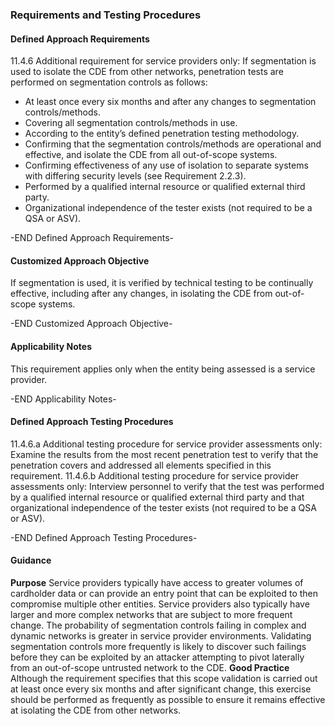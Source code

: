 ### Requirements and Testing Procedures

#### Defined Approach Requirements
11.4.6 Additional requirement for service providers only: If segmentation is used to isolate the CDE from other networks, penetration tests are performed on segmentation controls as follows:
- At least once every six months and after any changes to segmentation controls/methods.
- Covering all segmentation controls/methods in use.
- According to the entity’s defined penetration testing methodology.
- Confirming that the segmentation controls/methods are operational and effective, and isolate the CDE from all out-of-scope systems.
- Confirming effectiveness of any use of isolation to separate systems with differing security levels (see Requirement 2.2.3).
- Performed by a qualified internal resource or qualified external third party.
- Organizational independence of the tester exists (not required to be a QSA or ASV).

-END Defined Approach Requirements- 
#### Customized Approach Objective
If segmentation is used, it is verified by technical testing to be continually effective, including after any changes, in isolating the CDE from out-of-scope systems.

-END Customized Approach Objective- 
#### Applicability Notes
This requirement applies only when the entity being assessed is a service provider.

-END Applicability Notes- 
#### Defined Approach Testing Procedures
11.4.6.a Additional testing procedure for service provider assessments only: Examine the results from the most recent penetration test to verify that the penetration covers and addressed all elements specified in this requirement.
11.4.6.b Additional testing procedure for service provider assessments only: Interview personnel to verify that the test was performed by a qualified internal resource or qualified external third party and that organizational independence of the tester exists (not required to be a QSA or ASV).

-END Defined Approach Testing Procedures- 
#### Guidance
**Purpose**
Service providers typically have access to greater volumes of cardholder data or can provide an entry point that can be exploited to then compromise multiple other entities. Service providers also typically have larger and more complex networks that are subject to more frequent change. The probability of segmentation controls failing in complex and dynamic networks is greater in service provider environments.
Validating segmentation controls more frequently is likely to discover such failings before they can be exploited by an attacker attempting to pivot laterally from an out-of-scope untrusted network to the CDE.
**Good Practice**
Although the requirement specifies that this scope validation is carried out at least once every six months and after significant change, this exercise should be performed as frequently as possible to ensure it remains effective at isolating the CDE from other networks.